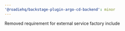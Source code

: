```yaml
---
'@roadiehq/backstage-plugin-argo-cd-backend': minor
---
```


Removed requirement for external service factory include

